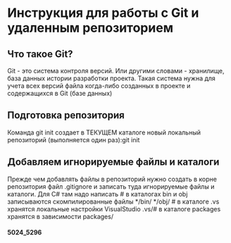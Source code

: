 # Инструкция для работы с Git и удаленным репозиторием 

## Что такое Git?

Git - это система контроля версий. Или другими словами - хранилище, база данных истории разработки проекта. Такая система нужна для учета всех версий файла когда-либо созданных в проекте и содержащихся в Git (базе данных)

## Подготовка репозитория

Команда git init создает в ТЕКУЩЕМ каталоге новый локальный репозиторий (выполняется один раз):git init

## Добавляем игнорируемые файлы и каталоги

Прежде чем добавлять файлы в репозиторий нужно создать в корне репозитория файл .gitignore и записать туда игнорируемые файлы и каталоги. Для C# там надо написать # в каталогах bin и obj записываются скомпилированные файлы */bin/ */obj/ # в каталоге .vs хранятся локальные настройки VisualStudio .vs/# в каталоге packages хранятся в зависимости packages/
#### 5024_5296
